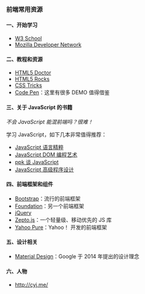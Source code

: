 
### 前端常用资源

#### 一、开始学习

* [W3 School](http://www.w3school.com.cn/)
* [Mozilla Developer Network](https://developer.mozilla.org/en-US/docs/Web)

#### 二、教程和资源

* [HTML5 Doctor](http://html5doctor.com/)
* [HTML5 Rocks](http://www.html5rocks.com/en/)
* [CSS Tricks](http://css-tricks.com/)
* [Code Pen](http://codepen.io/)：这里有很多 DEMO 值得借鉴

#### 三、关于 JavaScript 的书籍

*不会 JavaScript 能混前端吗？很难！*

学习 JavaScript，如下几本非常值得推荐：

* [JavaScript 语言精粹](http://book.douban.com/subject/3590768/)
* [JavaScript DOM 编程艺术](http://book.douban.com/subject/6038371/)
* [ppk 谈 JavaScript](http://book.douban.com/subject/3022779/)
* [JavaScript 高级程序设计](http://book.douban.com/subject/10546125/)

#### 四、前端框架和组件

* [Bootstrap]()：流行的前端框架
* [Foundation](http://foundation.zurb.com/)：另一个前端框架
* [jQuery]()
* [Zepto.js](http://zeptojs.com/)：一个轻量级、移动优先的 JS 库
* [Yahoo Pure](http://purecss.io/)：Yahoo！ 开发的前端框架

#### 五、设计相关

* [Material Design](http://design.1sters.com/)：Google 于 2014 年提出的设计理念

#### 六、人物

* http://cyj.me/